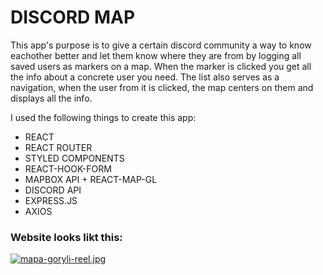 # DISCORD MAP

This app's purpose is to give a certain discord community a way to know eachother better
and let them know where they are from by logging all saved users as markers on a map.
When the marker is clicked you get all the info about a concrete user you need.
The list also serves as a navigation, when the user from it is clicked, the map
centers on them and displays all the info.

I used the following things to create this app:

- REACT
- REACT ROUTER
- STYLED COMPONENTS
- REACT-HOOK-FORM
- MAPBOX API + REACT-MAP-GL
- DISCORD API
- EXPRESS.JS
- AXIOS

### Website looks likt this:
[![mapa-goryli-reel.jpg](https://i.postimg.cc/x1VScJpX/mapa-goryli-reel.jpg)](https://postimg.cc/bsg55JhP)
